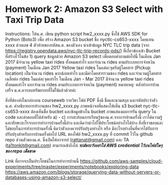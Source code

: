 # Homework 2: Amazon S3 Select with Taxi Trip Data
Instructions:
ให้น.ศ. เขียน python script hw2_xxxx.py ซึ่งใช้ AWS SDK for Python (Boto3) เพื่อ
สร้าง Amazon S3 bucket ชื่อ nyctlc-cs653-xxxx โดยแทน xxxx ด้วยเลข 4 ตัวท้ายของรหัสน.ศ. ของตัวเอง 
นำเข้าข้อมูล NYC TLC trip data (จาก https://registry.opendata.aws/nyc-tlc-trip-records-pds/)  ที่เกี่ยวข้องเข้า Bucket ที่สร้างไว้ในข้อ 1) 
query ข้อมูลด้วย Amazon S3 select เพื่อตอบคำถามต่อไปนี้
ในเดือน Jan 2017 มีจำนวน yellow taxi rides ทั้งหมดเท่าไร แยกจำนวน rides ตามประเภทการจ่ายเงิน (payment)
ในเดือน Jan 2017 Yellow taxi rides ในแต่ละจุดรับผู้โดยสาร (Pickup location) เป็นจำนวน rides มากน้อยเท่าไร และมีค่าโดยสารรวมของ rides และจำนวนผู้โดยสารเฉลี่ยต่อ rides ในแต่ละจุดเท่าไร 
ในเดือน Jan - Mar 2017 มีจำนวน yellow taxi rides ทั้งหมดเท่าไร แยกจำนวน rides ตามประเภทการจ่ายเงิน (payment)
หมายเหตุ: หลังทำการบ้านเสร็จ น.ศ.ควรลบทรัพยากรที่ไม่ใช้แล้วด้วยค่ะ

สิ่งที่ต้องส่งในกล่องบน courseweb รายวิชา
ไฟล์ PDF ซึ่งมี
ชื่อและนามสกุล และรหัสประจำตัวน.ศ. 
คำอธิบายการทำงานของ hw2_xxxx.py 
ภาพหน้าจอที่แสดงให้เห็น s3 bucket nyc-tlc-cs653-xxxx ต้องเห็นชื่อ bucket และข้อมูลข้างใน bucket
ภาพแสดงผลการรัน query ใน code และคำตอบที่ได้สำหรับ a) - c)
การสะท้อนการเรียนรู้ของน.ศ.จากการบ้านครั้งนี้
เราได้ความรู้และทักษะอะไรจากการทำการบ้านครั้งนี้บ้าง และคิดว่านำไปใช้ประโยชน์อย่างไรได้บ้าง
สิ่งที่เราชอบและไม่ชอบในการทำการบ้านครั้งนี้
คิดว่าตัวเองควรปรับปรุงอย่างไร หรือ มีอะไรอย่างอื่นที่ควรได้รับการปรับปรุงสำหรับการบ้านครั้งต่อไป
URL ของไฟล์ hw2_xxxx.py ที่ commit ไว้ใน github repo ส่วนตัวของน.ศ. ซึ่งเปิดให้อาจารย์ (rattanat@gmail.com) และ TA (ta1tonkit@gmail.com) สามารถเข้าถึงได้
***ระมัดระวังอย่าใส่ AWS credential ไว้บนไฟล์ใดๆ ของ repo เด็ดขาด***

Link ที่อาจจะเป็นประโยชน์ในการทำการบ้านนี้
https://github.com/aws-samples/cloud-experiments/tree/master/experiments/notebooks/exploring-data
https://aws.amazon.com/blogs/storage/querying-data-without-servers-or-databases-using-amazon-s3-select/ 
